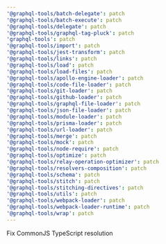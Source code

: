 ```yaml
---
'@graphql-tools/batch-delegate': patch
'@graphql-tools/batch-execute': patch
'@graphql-tools/delegate': patch
'@graphql-tools/graphql-tag-pluck': patch
'graphql-tools': patch
'@graphql-tools/import': patch
'@graphql-tools/jest-transform': patch
'@graphql-tools/links': patch
'@graphql-tools/load': patch
'@graphql-tools/load-files': patch
'@graphql-tools/apollo-engine-loader': patch
'@graphql-tools/code-file-loader': patch
'@graphql-tools/git-loader': patch
'@graphql-tools/github-loader': patch
'@graphql-tools/graphql-file-loader': patch
'@graphql-tools/json-file-loader': patch
'@graphql-tools/module-loader': patch
'@graphql-tools/prisma-loader': patch
'@graphql-tools/url-loader': patch
'@graphql-tools/merge': patch
'@graphql-tools/mock': patch
'@graphql-tools/node-require': patch
'@graphql-tools/optimize': patch
'@graphql-tools/relay-operation-optimizer': patch
'@graphql-tools/resolvers-composition': patch
'@graphql-tools/schema': patch
'@graphql-tools/stitch': patch
'@graphql-tools/stitching-directives': patch
'@graphql-tools/utils': patch
'@graphql-tools/webpack-loader': patch
'@graphql-tools/webpack-loader-runtime': patch
'@graphql-tools/wrap': patch
---
```


Fix CommonJS TypeScript resolution
